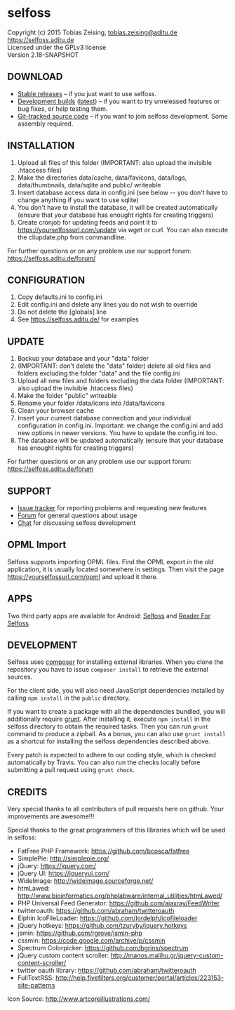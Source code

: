 selfoss
=======

Copyright (c) 2015 Tobias Zeising, tobias.zeising@aditu.de  
https://selfoss.aditu.de  
Licensed under the GPLv3 license  
Version 2.18-SNAPSHOT

DOWNLOAD
--------

* [Stable releases](https://github.com/SSilence/selfoss/releases) – if you just want to use selfoss.
* [Development builds](https://bintray.com/fossar/selfoss/selfoss-git) ([latest](https://bintray.com/fossar/selfoss/selfoss-git/_latestVersion#files)) – if you want to try unreleased features or bug fixes, or help testing them.
* [Git-tracked source code](https://github.com/SSilence/selfoss) – if you want to join selfoss development. Some assembly required.

INSTALLATION
------------

1. Upload all files of this folder (IMPORTANT: also upload the invisible .htaccess files)
2. Make the directories data/cache, data/favicons, data/logs, data/thumbnails, data/sqlite and public/ writeable
3. Insert database access data in config.ini (see below -- you don't have to change anything if you want to use sqlite)
3. You don't have to install the database, it will be created automatically (ensure that your database has enought rights for creating triggers)
4. Create cronjob for updating feeds and point it to https://yourselfossurl.com/update via wget or curl. You can also execute the cliupdate.php from commandline.

For further questions or on any problem use our support forum: https://selfoss.aditu.de/forum/

CONFIGURATION
-------------

1. Copy defaults.ini to config.ini
2. Edit config.ini and delete any lines you do not wish to override
3. Do not delete the [globals] line
4. See https://selfoss.aditu.de/ for examples


UPDATE
------

1. Backup your database and your "data" folder
2. (IMPORTANT: don't delete the "data" folder) delete all old files and folders excluding the folder "data" and the file config.ini
3. Upload all new files and folders excluding the data folder (IMPORTANT: also upload the invisible .htaccess files)
4. Make the folder "public" writeable
5. Rename your folder /data/icons into /data/favicons
6. Clean your browser cache
7. Insert your current database connection and your individual configuration in config.ini. Important: we change the config.ini and add new options in newer versions. You have to update the config.ini too.
8. The database will be updated automatically (ensure that your database has enought rights for creating triggers)

For further questions or on any problem use our support forum: https://selfoss.aditu.de/forum


SUPPORT
-------

* [Issue tracker](https://github.com/SSilence/selfoss/issues) for reporting problems and requesting new features
* [Forum](https://selfoss.aditu.de/forum/) for general questions about usage
* [Chat](https://gitter.im/fossar/selfoss) for discussing selfoss development


OPML Import
-----------

Selfoss supports importing OPML files. Find the OPML export in the old application, it is usually located somewhere in settings. Then visit the page https://yourselfossurl.com/opml and upload it there.


APPS
----

Two third party apps are available for Android: [Selfoss](https://play.google.com/store/apps/details?id=fr.ydelouis.selfoss) and [Reader For Selfoss](https://play.google.com/store/apps/details?id=apps.amine.bou.readerforselfoss).


DEVELOPMENT
-----------

Selfoss uses [composer](https://getcomposer.org/) for installing external libraries. When you clone the repository you have to issue `composer install` to retrieve the external sources.

For the client side, you will also need JavaScript dependencies installed by calling `npm install` in the `public` directory.

If you want to create a package with all the dependencies bundled, you will additionally require [grunt](https://gruntjs.com/). After installing it, execute `npm install` in the selfoss directory to obtain the required tasks. Then you can run `grunt` command to produce a zipball. As a bonus, you can also use `grunt install` as a shortcut for installing the selfoss dependencies described above.

Every patch is expected to adhere to our coding style, which is checked automatically by Travis. You can also run the checks locally before submitting a pull request using `grunt check`.

CREDITS
-------

Very special thanks to all contributors of pull requests here on github. Your improvements are awesome!!!

Special thanks to the great programmers of this libraries which will be used in selfoss:

* FatFree PHP Framework: https://github.com/bcosca/fatfree
* SimplePie: http://simplepie.org/
* jQuery: https://jquery.com/
* jQuery UI: https://jqueryui.com/
* WideImage: http://wideimage.sourceforge.net/
* htmLawed: http://www.bioinformatics.org/phplabware/internal_utilities/htmLawed/
* PHP Universal Feed Generator: https://github.com/ajaxray/FeedWriter
* twitteroauth: https://github.com/abraham/twitteroauth
* Elphin IcoFileLoader: https://github.com/lordelph/icofileloader
* jQuery hotkeys: https://github.com/tzuryby/jquery.hotkeys
* jsmin: https://github.com/rgrove/jsmin-php
* cssmin: https://code.google.com/archive/p/cssmin
* Spectrum Colorpicker: https://github.com/bgrins/spectrum
* jQuery custom content scroller: http://manos.malihu.gr/jquery-custom-content-scroller/
* twitter oauth library: https://github.com/abraham/twitteroauth
* FullTextRSS: http://help.fivefilters.org/customer/portal/articles/223153-site-patterns

Icon Source: http://www.artcoreillustrations.com/
